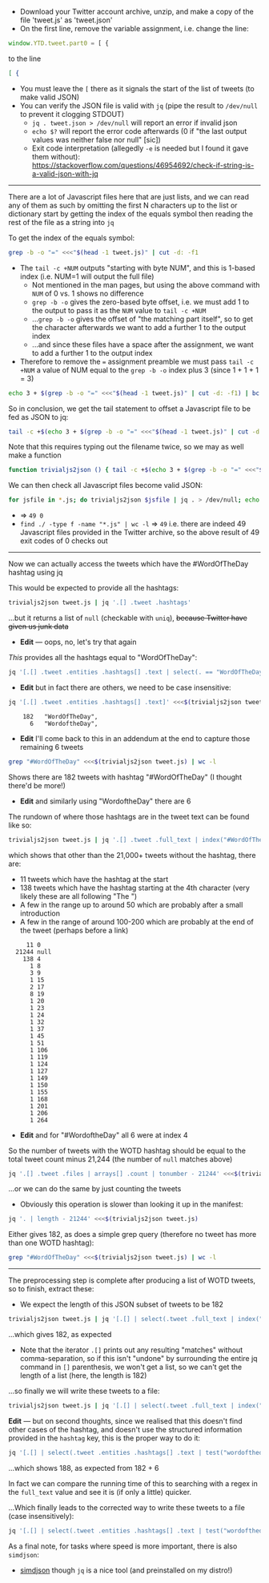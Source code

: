 - Download your Twitter account archive, unzip, and make a copy of the file 'tweet.js' as 'tweet.json'
- On the first line, remove the variable assignment, i.e. change the line:

```js
window.YTD.tweet.part0 = [ {
```

  to the line

```json
[ {
```

- You must leave the `[` there as it signals the start of the list of tweets (to make valid JSON)
- You can verify the JSON file is valid with `jq` (pipe the result to `/dev/null` to prevent it clogging STDOUT)
  - `jq . tweet.json > /dev/null` will report an error if invalid json
  - `echo $?` will report the error code afterwards (0 if "the last output values was neither false nor null" [sic])
  - Exit code interpretation (allegedly `-e` is needed but I found it gave them without): https://stackoverflow.com/questions/46954692/check-if-string-is-a-valid-json-with-jq

---

There are a lot of Javascript files here that are just lists, and we can read any of them as such by omitting the first N characters
up to the list or dictionary start by getting the index of the equals symbol then reading the rest of the file as a string into `jq`


To get the index of the equals symbol:

```sh
grep -b -o "=" <<<"$(head -1 tweet.js)" | cut -d: -f1
```

- The `tail -c +NUM` outputs "starting with byte NUM", and this is 1-based index (i.e. NUM=1 will output the full file)
  - Not mentioned in the man pages, but using the above command with `NUM` of 0 vs. 1 shows no difference
  - `grep -b -o` gives the zero-based byte offset, i.e. we must add 1 to the output to pass it as the `NUM` value to `tail -c +NUM`
  - ...`grep -b -o` gives the offset of "the matching part itself", so to get the character afterwards we want to add a further 1 to the output index
  - ...and since these files have a space after the assignment, we want to add a further 1 to the output index
- Therefore to remove the `=` assignment preamble we must pass `tail -c +NUM` a value of NUM equal to the `grep -b -o` index plus 3 (since 1 + 1 + 1 = 3)

```sh
echo 3 + $(grep -b -o "=" <<<"$(head -1 tweet.js)" | cut -d: -f1) | bc
```

So in conclusion, we get the tail statement to offset a Javascript file to be fed as JSON to jq:

```sh
tail -c +$(echo 3 + $(grep -b -o "=" <<<"$(head -1 tweet.js)" | cut -d: -f1) | bc) tweet.js
```

Note that this requires typing out the filename twice, so we may as well make a function

```sh
function trivialjs2json () { tail -c +$(echo 3 + $(grep -b -o "=" <<<"$(head -1 $@)" | cut -d: -f1) | bc) $@; }
```

We can then check all Javascript files become valid JSON:

```sh
for jsfile in *.js; do trivialjs2json $jsfile | jq . > /dev/null; echo $?; done | uniq -c
```

- ⇒ `49 0`
- `find ./ -type f -name "*.js" | wc -l` ⇒ `49` i.e. there are indeed 49 Javascript files provided in the Twitter archive,
  so the above result of 49 exit codes of 0 checks out

---

Now we can actually access the tweets which have the #WordOfTheDay hashtag using jq

This would be expected to provide all the hashtags:

```sh
trivialjs2json tweet.js | jq '.[] .tweet .hashtags'
```

...but it returns a list of `null` (checkable with `uniq`), <strike>because Twitter have given us junk data</strike>

- **Edit** — oops, no, let's try that again

_This_ provides all the hashtags equal to "WordOfTheDay":

```sh
jq '[.[] .tweet .entities .hashtags[] .text | select(. == "WordOfTheDay")] | length' <<<$(trivialjs2json tweet.js)
```

- **Edit** but in fact there are others, we need to be case insensitive:

```sh
jq '[.[] .tweet .entities .hashtags[] .text]' <<<$(trivialjs2json tweet.js)  | sort | uniq -c | sort -rn | grep -i "wordoftheday"
```

```
    182   "WordOfTheDay",
      6   "WordoftheDay",
```

- **Edit** I'll come back to this in an addendum at the end to capture those remaining 6 tweets

```sh
grep "#WordOfTheDay" <<<$(trivialjs2json tweet.js) | wc -l
```

Shows there are 182 tweets with hashtag "#WordOfTheDay" (I thought there'd be more!)

- **Edit** and similarly using "WordoftheDay" there are 6

The rundown of where those hashtags are in the tweet text can be found like so:

```sh
trivialjs2json tweet.js | jq '.[] .tweet .full_text | index("#WordOfTheDay")' | sort -n | uniq -c
```

which shows that other than the 21,000+ tweets without the hashtag, there are:

- 11 tweets which have the hashtag at the start
- 138 tweets which have the hashtag starting at the 4th character (very likely these are all following "The ")
- A few in the range up to around 50 which are probably after a small introduction
- A few in the range of around 100-200 which are probably at the end of the tweet (perhaps before a link)

```
     11 0
  21244 null
    138 4
      1 8
      3 9
      1 15
      2 17
      8 19
      1 20
      1 23
      1 24
      1 32
      1 37
      1 45
      1 51
      1 106
      1 119
      1 124
      1 127
      1 149
      1 150
      1 155
      1 168
      1 201
      1 206
      1 264
```

- **Edit** and for "#WordoftheDay" all 6 were at index 4

So the number of tweets with the WOTD hashtag should be equal to the total tweet count minus 21,244 (the number of `null` matches above)

```sh
jq '.[] .tweet .files | arrays[] .count | tonumber - 21244' <<<$(trivialjs2json manifest.js)
```

...or we can do the same by just counting the tweets 

- Obviously this operation is slower than looking it up in the manifest:

```sh
jq '. | length - 21244' <<<$(trivialjs2json tweet.js)
```

Either gives 182, as does a simple grep query (therefore no tweet has more than one WOTD hashtag):

```sh
grep "#WordOfTheDay" <<<$(trivialjs2json tweet.js) | wc -l
```

---

The preprocessing step is complete after producing a list of WOTD tweets, so to finish, extract these:

- We expect the length of this JSON subset of tweets to be 182

```sh
trivialjs2json tweet.js | jq '[.[] | select(.tweet .full_text | index("#WordOfTheDay") >= 0)] | length'
```

...which gives 182, as expected

- Note that the iterator `.[]` prints out any resulting "matches" without comma-separation, so if
  this isn't "undone" by surrounding the entire jq command in `[]` parenthesis, we won't get a list,
  so we can't get the length of a list (here, the length is 182)

...so finally we will write these tweets to a file:

```sh
trivialjs2json tweet.js | jq '[.[] | select(.tweet .full_text | index("#WordOfTheDay") >= 0)]' > wotd_tweet.json
```

**Edit** — but on second thoughts, since we realised that this doesn't find other cases of the hashtag,
and doesn't use the structured information provided in the `hashtag` key, this is the proper way to do it:

```sh
jq '[.[] | select(.tweet .entities .hashtags[] .text | test("wordoftheday"; "i"))] | length' <<<$(trivialjs2json tweet.js)
```

...which shows 188, as expected from 182 + 6

In fact we can compare the running time of this to searching with a regex in the `full_text` value
and see it is (if only a little) quicker.

...Which finally leads to the corrected way to write these tweets to a file (case insensitively):

```sh
jq '[.[] | select(.tweet .entities .hashtags[] .text | test("wordoftheday"; "i"))]' <<<$(trivialjs2json tweet.js) > wotd_tweet.json
```

As a final note, for tasks where speed is more important, there is also `simdjson`:

- [simdjson](https://simdjson.org/) though `jq` is a nice tool (and preinstalled on my distro!)
